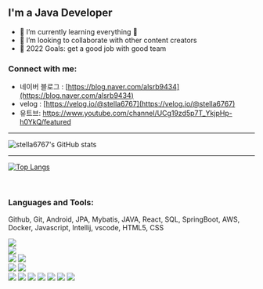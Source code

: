 
## I'm a Java Developer

- 🌱 I’m currently learning everything 🤣
- 👯 I’m looking to collaborate with other content creators
- 🥅 2022 Goals: get a good job with good team


### Connect with me:

- 네이버 블로그 : [https://blog.naver.com/alsrb9434](https://blog.naver.com/alsrb9434)
- velog : [https://velog.io/@stella6767](https://velog.io/@stella6767)
- 유트브: https://www.youtube.com/channel/UCg19zd5p7T_YkjpHp-h0YkQ/featured

---

<!-- ![Top Langs](https://github-readme-stats.vercel.app/api/top-langs/?username=geesuee&layout=compact&theme=nightowl&langs_count=10)<br> -->
![stella6767's GitHub stats](https://github-readme-stats.vercel.app/api?username=stella6767&show_icons=true&theme=nightowl)<br>
<!-- [![Solved.ac 프로필](http://mazassumnida.wtf/api/v2/generate_badge?boj=geesuee)](https://solved.ac/geesuee) -->

---

[![Top Langs](https://github-readme-stats.vercel.app/api/top-langs/?username=stella6767&layout=compact&langs_count=8)](https://github.com/anuraghazra/github-readme-stats)



<br />

### Languages and Tools:

Github, Git, Android, JPA, Mybatis, JAVA, React, SQL, SpringBoot, AWS, Docker, Javascript, Intellij, vscode, HTML5, CSS

<p>
  <img src="https://img.shields.io/badge/Spring Boot-6DB33F?style=flat-square&logo=Spring Boot&logoColor=white"><br>
  <img src="https://img.shields.io/badge/Github-F37626?style=flat-square&logo=GitHub&logoColor=white"><br>
  <img src="https://img.shields.io/badge/Amazon AWS-005571?style=flat-square&logo=Amazon AWS&logoColor=white">
  <img src="https://img.shields.io/badge/Java-FF458E?style=flat-square&logo=Java&logoColor=white"><br>
  <img src="https://img.shields.io/badge/Oracle DB-F80000?style=flat-square&logo=oracle&logoColor=white">
  <img src="https://img.shields.io/badge/MySQL DB-4479A1?style=flat-square&logo=MySQL&logoColor=white"><br>
  <img src="https://img.shields.io/badge/Git-F05032?style=flat-square&logo=Git&logoColor=white">
  <img src="https://img.shields.io/badge/IntelliJ IDEA-181717?style=flat-square&logo=IntelliJ IDEA&logoColor=white">
    <img src="https://img.shields.io/badge/IntelliJ IDEA-181717?style=flat-square&logo=IntelliJ IDEA&logoColor=white">
    <img src="https://img.shields.io/badge/Visual Studio Code-181717?style=flat-square&logo=Visual Studio Code&logoColor=white">
      <img src="https://img.shields.io/badge/HTML5-181717?style=flat-square&logo=HTML5&logoColor=white">
      <img src="https://img.shields.io/badge/CSS3-181717?style=flat-square&logo=CSS3&logoColor=white">
      <img src="https://img.shields.io/badge/Docker-181717?style=flat-square&logo=Docker&logoColor=white">
</p>

<br />
